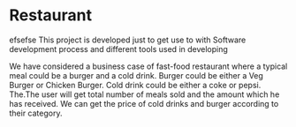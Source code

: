 # Restaurant
efsefse
This project is developed just to get use to with Software development process and different tools used in developing

We have considered a business case of fast-food restaurant where a typical meal could be a burger and a cold drink. Burger could be either a Veg Burger or Chicken Burger. Cold drink could be either a coke or pepsi. The.The user will get total number of meals sold and the amount which he has received. We can get the price of cold drinks and burger according to their category. 
